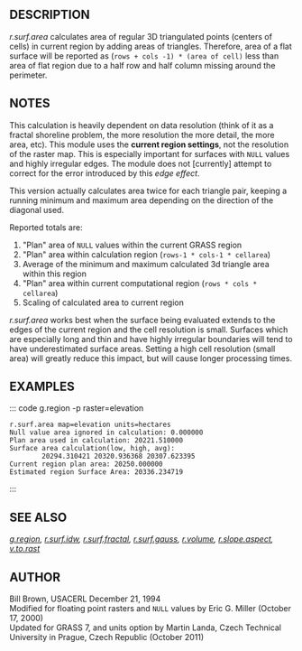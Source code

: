## DESCRIPTION

*r.surf.area* calculates area of regular 3D triangulated points (centers
of cells) in current region by adding areas of triangles. Therefore,
area of a flat surface will be reported as
(`rows + cols -1) * (area of cell)` less than area of flat region due to
a half row and half column missing around the perimeter.

## NOTES

This calculation is heavily dependent on data resolution (think of it as
a fractal shoreline problem, the more resolution the more detail, the
more area, etc). This module uses the **current region settings**, not
the resolution of the raster map. This is especially important for
surfaces with `NULL` values and highly irregular edges. The module does
not \[currently\] attempt to correct for the error introduced by this
*edge effect*.

This version actually calculates area twice for each triangle pair,
keeping a running minimum and maximum area depending on the direction of
the diagonal used.

Reported totals are:

1.  \"Plan\" area of `NULL` values within the current GRASS region
2.  \"Plan\" area within calculation region
    (`rows-1 * cols-1 * cellarea`)
3.  Average of the minimum and maximum calculated 3d triangle area
    within this region
4.  \"Plan\" area within current computational region
    (`rows * cols * cellarea`)
5.  Scaling of calculated area to current region

*r.surf.area* works best when the surface being evaluated extends to the
edges of the current region and the cell resolution is small. Surfaces
which are especially long and thin and have highly irregular boundaries
will tend to have underestimated surface areas. Setting a high cell
resolution (small area) will greatly reduce this impact, but will cause
longer processing times.

## EXAMPLES

::: code
    g.region -p raster=elevation

    r.surf.area map=elevation units=hectares
    Null value area ignored in calculation: 0.000000
    Plan area used in calculation: 20221.510000
    Surface area calculation(low, high, avg):
            20294.310421 20320.936368 20307.623395
    Current region plan area: 20250.000000
    Estimated region Surface Area: 20336.234719
:::

## SEE ALSO

*[g.region](g.region.html), [r.surf.idw](r.surf.idw.html),
[r.surf.fractal](r.surf.fractal.html),
[r.surf.gauss](r.surf.gauss.html), [r.volume](r.volume.html),
[r.slope.aspect](r.slope.aspect.html), [v.to.rast](v.to.rast.html)*

## AUTHOR

Bill Brown, USACERL December 21, 1994\
Modified for floating point rasters and `NULL` values by Eric G. Miller
(October 17, 2000)\
Updated for GRASS 7, and units option by Martin Landa, Czech Technical
University in Prague, Czech Republic (October 2011)
